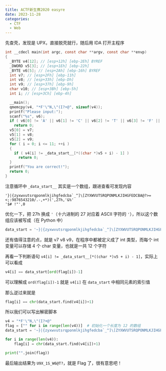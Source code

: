 ```yaml
---
title: ACTF新生赛2020 easyre
date: 2023-11-28
categories:
  - CTF
  - Web
---
```


先查壳，发现是 UPX，直接脱壳就行，随后用 IDA 打开主程序

```c
int __cdecl main(int argc, const char **argv, const char **envp)
{
  _BYTE v4[12]; // [esp+12h] [ebp-2Eh] BYREF
  _DWORD v5[3]; // [esp+1Eh] [ebp-22h]
  _BYTE v6[5]; // [esp+2Ah] [ebp-16h] BYREF
  int v7; // [esp+2Fh] [ebp-11h]
  int v8; // [esp+33h] [ebp-Dh]
  int v9; // [esp+37h] [ebp-9h]
  char v10; // [esp+3Bh] [ebp-5h]
  int i; // [esp+3Ch] [ebp-4h]

  __main();
  qmemcpy(v4, "*F'\"N,\"(I?+@", sizeof(v4));
  printf("Please input:");
  scanf("%s", v6);
  if ( v6[0] != 'A' || v6[1] != 'C' || v6[2] != 'T' || v6[3] != 'F' || v6[4] != '{' || v10 != '}' )
    return 0;
  v5[0] = v7;
  v5[1] = v8;
  v5[2] = v9;
  for ( i = 0; i <= 11; ++i )
  {
    if ( v4[i] != _data_start__[*((char *)v5 + i) - 1] )
      return 0;
  }
  printf("You are correct!");
  return 0;
}
```

注意循环中 `_data_start__` 其实是一个数组，跟进查看可发现内容

```
'}|{zyxwvutsrqponmlkjihgfedcba`_^]\[ZYXWVUTSRQPONMLKJIHGFEDCBA@?>=<;:9876543210/.-,+*)(',27h,'&%'
'$# !"',0
```

优化一下，把 27h 换成 `'`（十六进制的 27 对应着 ASCII 字符的 `'`），所以这个数组应该被写成（在 Python 中）

```python
data_start = '~}|{zyxwvutsrqponmlkjihgfedcba`_^]\[ZYXWVUTSRQPONMLKJIHGFEDCBA@?>=<;:9876543210/.-,+*)(\'&%$# !"'
```

还有值得注意的点，就是 v7 v8 v9，在程序中都被定义成了 int 类型，而每个 int 变量可以存储 4 个 char 变量，也就是一共 12 个字符

再看一下判断语句 `v4[i] != _data_start__[*((char *)v5 + i) - 1]`，实际上可以看成

```python
v4[i] == data_start[ord(flag[i])-1]
```

可以理解成 `ord(flag[i])-1` 就是 `v4[i]` 在 `data_start` 中相同元素的索引值

那么逆过来就是

```python
flag[i] == chr(data_start.find(v4[i])+1)
```

所以我们可以写出解密脚本

```python
v4 = "*F'\"N,\"(I?+@"
flag = ["" for i in range(len(v4))]  # 初始化一个长度为 12 的数组
data_start = '~}|{zyxwvutsrqponmlkjihgfedcba`_^]\[ZYXWVUTSRQPONMLKJIHGFEDCBA@?>=<;:9876543210/.-,+*)(\'&%$# !"'

for i in range(len(v4)):
    flag[i] = chr(data_start.find(v4[i])+1)

print("".join(flag))

```

最后输出结果为 `U9X_1S_W6@T?`，就是 Flag 了，很有意思吧！